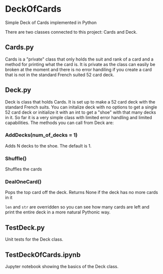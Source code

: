 # DeckOfCards
Simple Deck of Cards implemented in Python

There are two classes connected to this project: Cards and Deck.

## Cards.py 
Cards is a "private" class that only holds the suit and rank of a card and a method for printing what the card is.  It is private as the class can easily be broken at the moment and there is no error handiling if you create a card that is not in the standard French suited 52 card deck. 

## Deck.py
Deck is class that holds Cards.  It is set up to make a 52 card deck with the standard French suits.  You can initalize deck with no options to get a single 52 card deck or initialize it with an int to get a "shoe" with that many decks in it.  So far it is a very simple class with limited error handling and limited capabilities.  The methods you can call from Deck are:

### AddDecks(num_of_decks = 1)
Adds N decks to the shoe.  The default is 1.

### Shuffle()
Shuffles the cards

### DealOneCard()
Pops the top card off the deck.  Returns None if the deck has no more cards in it

`len` and `str` are overridden so you can see how many cards are left and print the entire deck in a more natural Pythonic way.  

## TestDeck.py
Unit tests for the Deck class.

## TestDeckOfCards.ipynb
Jupyter notebook showing the basics of the Deck class.  
